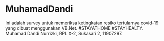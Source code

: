 # MuhamadDandi
Ini adalah survey untuk memeriksa ketingkatan resiko tertularnya covid-19 yang dibuat menggunakan VB.Net. #STAYATHOME #STAYHEALTY. Muhamad Dandi Nurrizki, RPL X-2, Sukasari 2, 11907297. 
